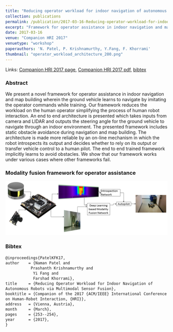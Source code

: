 ```yaml
---
title: "Reducing operator workload for indoor navigation of autonomous robots via multimodal sensor fusion"
collection: publications
permalink: /publication/2017-03-16-Reducing-operator-workload-for-indoor-navigation-of-autonomous-robots-via-multimodal-sensor-fusion
excerpt: "Framework for operator assistance in indoor navigation and map building wherein the ground vehicle learns to navigate by imitating the operator commands while training."
date: 2017-03-16
venue: "Companion HRI 2017"
venuetype: "workshop"
paperauthors: 'N. Patel, P. Krishnamurthy, Y.Fang, F. Khorrami'
thumbnail: "operator_workload_architecture_200.png"
---
```


Links: [Companion HRI 2017 page](https://dl.acm.org/doi/10.1145/3029798.3038368), [Companion HRI 2017 pdf](https://dl.acm.org/doi/pdf/10.1145/3029798.3038368), [bibtex](#bibtex)

### Abstract

We present a novel framework for operator assistance in indoor navigation and map building wherein the ground vehicle learns to navigate by imitating the operator commands while training. Our framework reduces the workload on the human operator simplifying the process of human robot interaction. An end to end architecture is presented which takes inputs from camera and LIDAR and outputs the steering angle for the ground vehicle to navigate through an indoor environment. The presented framework includes static obstacle avoidance during navigation and map building. The architecture is made more reliable by an on-line mechanism in which the robot introspects its output and decides whether to rely on its output or transfer vehicle control to a human pilot. The end to end trained framework implicitly learns to avoid obstacles. We show that our framework works under various cases where other frameworks fail.

### Modality fusion framework for operator assistance

![Modality fusion framework for operator assistance](/images/operator_workload_architecture.png)

### Bibtex
    @inproceedings{PatelKFK17,
    author    = {Naman Patel and
               Prashanth Krishnamurthy and
                Yi Fang and
                Farshad Khorrami},
    title     = {Reducing Operator Workload for Indoor Navigation of Autonomous Robots via Multimodal Sensor Fusion},
    booktitle = {Companion of the 2017 {ACM/IEEE} International Conference on Human-Robot Interaction, {HRI}},
    address   = {Vienna, Austria},
    month     = {March},
    pages     = {253--254},
    year      = {2017},
    }
